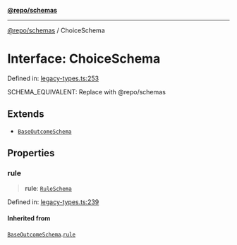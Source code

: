 [**@repo/schemas**](../README.md)

***

[@repo/schemas](../globals.md) / ChoiceSchema

# Interface: ChoiceSchema

Defined in: [legacy-types.ts:253](https://github.com/alexqguo/drinking-board-game-v3/blob/675bd7febb3071dfc3dca88ee4e9928e0ed24aab/packages/schemas/src/legacy-types.ts#L253)

SCHEMA_EQUIVALENT: Replace with @repo/schemas

## Extends

- [`BaseOutcomeSchema`](BaseOutcomeSchema.md)

## Properties

### rule

> **rule**: [`RuleSchema`](../type-aliases/RuleSchema.md)

Defined in: [legacy-types.ts:239](https://github.com/alexqguo/drinking-board-game-v3/blob/675bd7febb3071dfc3dca88ee4e9928e0ed24aab/packages/schemas/src/legacy-types.ts#L239)

#### Inherited from

[`BaseOutcomeSchema`](BaseOutcomeSchema.md).[`rule`](BaseOutcomeSchema.md#rule)
